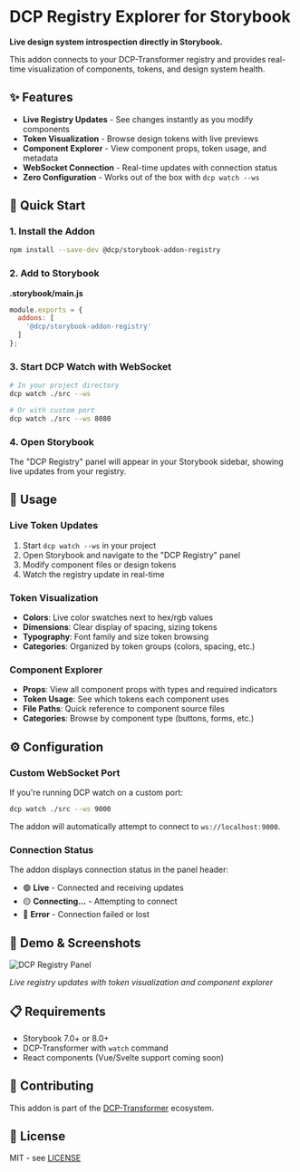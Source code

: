 # DCP Registry Explorer for Storybook

**Live design system introspection directly in Storybook.**

This addon connects to your DCP-Transformer registry and provides real-time visualization of components, tokens, and design system health.

## ✨ Features

- **Live Registry Updates** - See changes instantly as you modify components
- **Token Visualization** - Browse design tokens with live previews
- **Component Explorer** - View component props, token usage, and metadata
- **WebSocket Connection** - Real-time updates with connection status
- **Zero Configuration** - Works out of the box with `dcp watch --ws`

## 🚀 Quick Start

### 1. Install the Addon

```bash
npm install --save-dev @dcp/storybook-addon-registry
```

### 2. Add to Storybook

**.storybook/main.js**
```javascript
module.exports = {
  addons: [
    '@dcp/storybook-addon-registry'
  ]
};
```

### 3. Start DCP Watch with WebSocket

```bash
# In your project directory
dcp watch ./src --ws

# Or with custom port
dcp watch ./src --ws 8080
```

### 4. Open Storybook

The "DCP Registry" panel will appear in your Storybook sidebar, showing live updates from your registry.

## 📖 Usage

### Live Token Updates

1. Start `dcp watch --ws` in your project
2. Open Storybook and navigate to the "DCP Registry" panel
3. Modify component files or design tokens
4. Watch the registry update in real-time

### Token Visualization

- **Colors**: Live color swatches next to hex/rgb values
- **Dimensions**: Clear display of spacing, sizing tokens
- **Typography**: Font family and size token browsing
- **Categories**: Organized by token groups (colors, spacing, etc.)

### Component Explorer

- **Props**: View all component props with types and required indicators
- **Token Usage**: See which tokens each component uses
- **File Paths**: Quick reference to component source files
- **Categories**: Browse by component type (buttons, forms, etc.)

## ⚙️ Configuration

### Custom WebSocket Port

If you're running DCP watch on a custom port:

```bash
dcp watch ./src --ws 9000
```

The addon will automatically attempt to connect to `ws://localhost:9000`.

### Connection Status

The addon displays connection status in the panel header:
- 🟢 **Live** - Connected and receiving updates
- 🟡 **Connecting...** - Attempting to connect
- 🔴 **Error** - Connection failed or lost

## 🎯 Demo & Screenshots

![DCP Registry Panel](./screenshots/panel-overview.png)

*Live registry updates with token visualization and component explorer*

## 📋 Requirements

- Storybook 7.0+ or 8.0+
- DCP-Transformer with `watch` command
- React components (Vue/Svelte support coming soon)

## 🤝 Contributing

This addon is part of the [DCP-Transformer](https://github.com/stevewitmer/dcp-transformer) ecosystem.

## 📜 License

MIT - see [LICENSE](../../LICENSE)